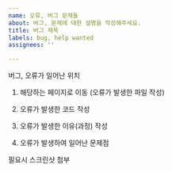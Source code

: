 ```yaml
---
name: 오류, 버그 문제들
about: 버그, 문제에 대한 설명을 작성해주세요.
title: 버그 제목
labels: bug, help wanted
assignees: ''

---
```


버그, 오류가 일어난 위치

1. 해당하는 페이지로 이동
(오류가 발생한 파일 작성)

2. 오류가 발생한 코드 작성

3. 오류가 발생한 이유(과정) 작성

4. 오류가 발생하여 일어난 문제점


필요시 스크린샷 첨부
